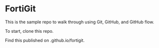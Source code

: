 # FortiGit

This is the sample repo to walk through using Git, GitHub, and GitHub flow.

To start, clone this repo.

Find this published on <officialrepo>.github.io/fortigit.
